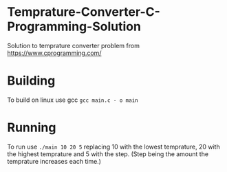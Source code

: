 # Temprature-Converter-C-Programming-Solution
Solution to temprature converter problem from https://www.cprogramming.com/

# Building
To build on linux use gcc
`gcc main.c - o main`
# Running
To run use
`./main 10 20 5`
replacing 10 with the lowest temprature, 20 with the highest temprature and 5 with the step. (Step being the amount the temprature increases each time.)
